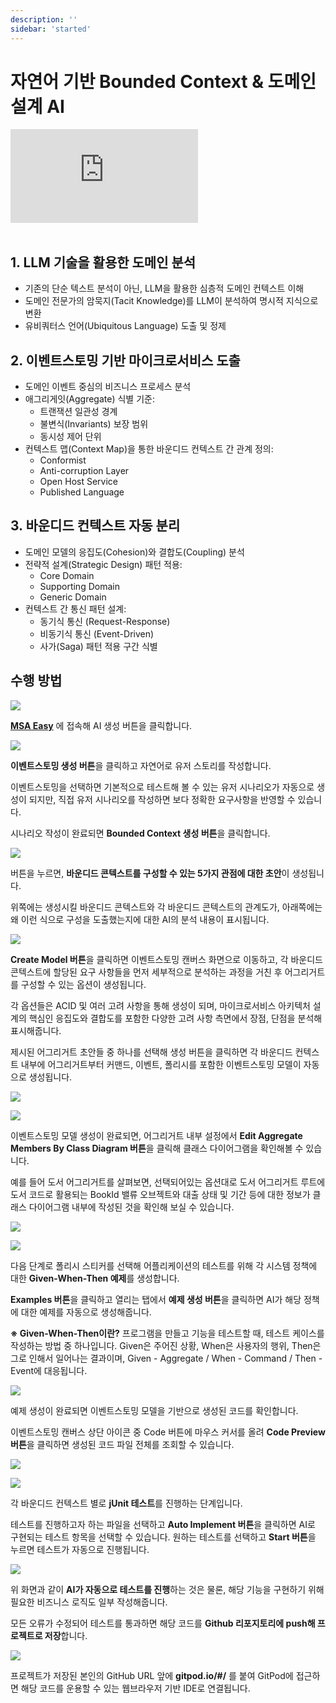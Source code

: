 ```yaml
---
description: ''
sidebar: 'started'
---
```


# 자연어 기반 Bounded Context & 도메인 설계 AI

<div class="video-container">
	<iframe src="https://www.youtube.com/embed/M6vK9WtyLwQ" frameborder="0" crolling="no" frameborder="none" allowfullscreen=""></iframe>
</div>
<br>

## 1. LLM 기술을 활용한 도메인 분석
- 기존의 단순 텍스트 분석이 아닌, LLM을 활용한 심층적 도메인 컨텍스트 이해
- 도메인 전문가의 암묵지(Tacit Knowledge)를 LLM이 분석하여 명시적 지식으로 변환
- 유비쿼터스 언어(Ubiquitous Language) 도출 및 정제

## 2. 이벤트스토밍 기반 마이크로서비스 도출
- 도메인 이벤트 중심의 비즈니스 프로세스 분석
- 애그리게잇(Aggregate) 식별 기준:
  - 트랜잭션 일관성 경계
  - 불변식(Invariants) 보장 범위
  - 동시성 제어 단위
- 컨텍스트 맵(Context Map)을 통한 바운디드 컨텍스트 간 관계 정의:
  - Conformist
  - Anti-corruption Layer
  - Open Host Service
  - Published Language

## 3. 바운디드 컨텍스트 자동 분리
- 도메인 모델의 응집도(Cohesion)와 결합도(Coupling) 분석
- 전략적 설계(Strategic Design) 패턴 적용:
  - Core Domain
  - Supporting Domain
  - Generic Domain
- 컨텍스트 간 통신 패턴 설계:
  - 동기식 통신 (Request-Response)
  - 비동기식 통신 (Event-Driven)
  - 사가(Saga) 패턴 적용 구간 식별

## 수행 방법

![](../../src/img/ai-gen-0.png)

[**MSA Easy**](https://www.msaez.io/) 에 접속해 AI 생성 버튼을 클릭합니다.

![](../../src/img/ai-gen-1.png)

**이벤트스토밍 생성 버튼**을 클릭하고 자연어로 유저 스토리를 작성합니다.

이벤트스토밍을 선택하면 기본적으로 테스트해 볼 수 있는 유저 시나리오가 자동으로 생성이 되지만, 직접 유저 시나리오를 작성하면 보다 정확한 요구사항을 반영할 수 있습니다.

시나리오 작성이 완료되면 **Bounded Context 생성 버튼**을 클릭합니다.

![](../../src/img/ai-gen-2.png)

버튼을 누르면, **바운디드 콘텍스트를 구성할 수 있는 5가지 관점에 대한 초안**이 생성됩니다.

위쪽에는 생성시킬 바운디드 콘텍스트와 각 바운디드 콘텍스트의 관계도가, 아래쪽에는 왜 이런 식으로 구성을 도출했는지에 대한 AI의 분석 내용이 표시됩니다.

![](../../src/img/ai-gen-3.png)

**Create Model 버튼**을 클릭하면 이벤트스토밍 캔버스 화면으로 이동하고, 각 바운디드 콘텍스트에 할당된 요구 사항들을 먼저 세부적으로 분석하는 과정을 거친 후 어그리거트를 구성할 수 있는 옵션이 생성됩니다.

각 옵션들은 ACID 및 여러 고려 사항을 통해 생성이 되며, 마이크로서비스 아키텍처 설계의 핵심인 응집도와 결합도를 포함한 다양한 고려 사항 측면에서 장점, 단점을 분석해 표시해줍니다.

제시된 어그리거트 초안들 중 하나를 선택해 생성 버튼을 클릭하면 각 바운디드 컨텍스트 내부에 어그리거트부터 커맨드, 이벤트, 폴리시를 포함한 이벤트스토밍 모델이 자동으로 생성됩니다.

<!-- ![](../../src/img/ai-gen-4.png)

생성된 이벤트스토밍 모델 -->

![](../../src/img/ai-gen-5.png)

![](../../src/img/ai-gen-6.png)

이벤트스토밍 모델 생성이 완료되면, 어그리거트 내부 설정에서 **Edit Aggregate Members By Class Diagram 버튼**을 클릭해 클래스 다이어그램을 확인해볼 수 있습니다.

예를 들어 도서 어그리거트를 살펴보면, 선택되어있는 옵션대로 도서 어그리거트 루트에 도서 코드로 활용되는 BookId 밸류 오브젝트와 대출 상태 및 기간 등에 대한 정보가 클래스 다이어그램 내부에 작성된 것을 확인해 보실 수 있습니다.

![](../../src/img/ai-gen-7.png)

![](../../src/img/ai-gen-8.png)

다음 단계로 폴리시 스티커를 선택해 어플리케이션의 테스트를 위해 각 시스템 정책에 대한 **Given-When-Then 예제**를 생성합니다.

**Examples 버튼**을 클릭하고 열리는 탭에서 **예제 생성 버튼**을 클릭하면 AI가 해당 정책에 대한 예제를 자동으로 생성해줍니다.

**※ Given-When-Then이란?** 
프로그램을 만들고 기능을 테스트할 때, 테스트 케이스를 작성하는 방법 중 하나입니다. Given은 주어진 상황, When은 사용자의 행위, Then은 그로 인해서 일어나는 결과이며, Given - Aggregate / When - Command / Then - Event에 대응됩니다.

![](../../src/img/ai-gen-9.png)

예제 생성이 완료되면 이벤트스토밍 모델을 기반으로 생성된 코드를 확인합니다.

이벤트스토밍 캔버스 상단 아이콘 중 Code 버튼에 마우스 커서를 올려 **Code Preview 버튼**을 클릭하면 생성된 코드 파일 전체를 조회할 수 있습니다.

![](../../src/img/ai-gen-10.png)

![](../../src/img/ai-gen-11.png)

각 바운디드 컨텍스트 별로 **jUnit 테스트**를 진행하는 단계입니다. 

테스트를 진행하고자 하는 파일을 선택하고 **Auto Implement 버튼**을 클릭하면 AI로 구현되는 테스트 항목을 선택할 수 있습니다. 원하는 테스트를 선택하고 **Start 버튼**을 누르면 테스트가 자동으로 진행됩니다.

![](../../src/img/ai-gen-12.png)

위 화면과 같이 **AI가 자동으로 테스트를 진행**하는 것은 물론, 해당 기능을 구현하기 위해 필요한 비즈니스 로직도 일부 작성해줍니다. 

모든 오류가 수정되어 테스트를 통과하면 해당 코드를 **Github 리포지토리에 push해 프로젝트로 저장**합니다.

![](../../src/img/ai-gen-13.png)

프로젝트가 저장된 본인의 GitHub URL 앞에 **gitpod.io/#/** 를 붙여 GitPod에 접근하면 해당 코드를 운용할 수 있는 웹브라우저 기반 IDE로 연결됩니다.

<style>
.mobile-view {
    display: none;
}

@media screen and (max-width: 499px) {
    .responsive-table {
        display: none;
    }

    .mobile-view {
        display: block;
    }

    .mobile-view div {
        font-size: 16px;
        font-weight: bold;
        margin-top:20px;
    }
}
</style>